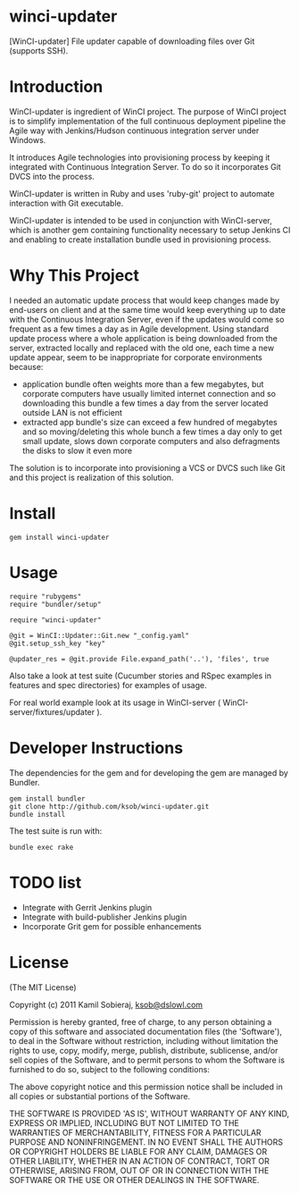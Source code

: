 winci-updater
======

[WinCI-updater] File updater capable of downloading files over Git (supports SSH).
	
Introduction
=======

WinCI-updater is ingredient of WinCI project.
The purpose of WinCI project is to simplify implementation of the full continuous deployment pipeline the Agile way with Jenkins/Hudson continuous integration server under Windows.

It introduces Agile technologies into provisioning process by keeping it integrated with Continuous Integration Server. To do so it incorporates Git DVCS into the process.

WinCI-updater is written in Ruby and uses 'ruby-git' project to automate interaction with Git executable.

WinCI-updater is intended to be used in conjunction with WinCI-server, which is another gem containing functionality necessary 
to setup Jenkins CI and enabling to create installation bundle used in provisioning process.

Why This Project
=======

I needed an automatic update process that would keep changes made by end-users on client and at the same time would keep everything up to date with the Continuous Integration Server, 
even if the updates would come so frequent as a few times a day as in Agile development. Using standard update process where a whole application is being downloaded 
from the server, extracted locally and replaced with the old one, each time a new update appear, seem to be inappropriate for corporate environments because:

  * application bundle often weights more than a few megabytes, but corporate computers have usually limited internet connection and so downloading this bundle a few times a day from the server located outside LAN is not efficient
  * extracted app bundle's size can exceed a few hundred of megabytes and so moving/deleting this whole bunch a few times a day only to get small update, slows down corporate computers and also defragments the disks to slow it even more

The solution is to incorporate into provisioning a VCS or DVCS such like Git and this project is realization of this solution.

Install
=======

    gem install winci-updater
	
Usage
=====

	require "rubygems"
	require "bundler/setup"

	require "winci-updater"

	@git = WinCI::Updater::Git.new "_config.yaml"
	@git.setup_ssh_key "key"

	@updater_res = @git.provide File.expand_path('..'), 'files', true

Also take a look at test suite (Cucumber stories and RSpec examples in features and spec directories) for examples of usage.

For real world example look at its usage in WinCI-server ( WinCI-server/fixtures/updater ).

Developer Instructions
======================

The dependencies for the gem and for developing the gem are managed by Bundler.

    gem install bundler
    git clone http://github.com/ksob/winci-updater.git
    bundle install

The test suite is run with:

    bundle exec rake

TODO list
=========

* Integrate with Gerrit Jenkins plugin
* Integrate with build-publisher Jenkins plugin
* Incorporate Grit gem for possible enhancements

License
=======

(The MIT License)

Copyright (c) 2011 Kamil Sobieraj, ksob@dslowl.com

Permission is hereby granted, free of charge, to any person obtaining
a copy of this software and associated documentation files (the
'Software'), to deal in the Software without restriction, including
without limitation the rights to use, copy, modify, merge, publish,
distribute, sublicense, and/or sell copies of the Software, and to
permit persons to whom the Software is furnished to do so, subject to
the following conditions:

The above copyright notice and this permission notice shall be
included in all copies or substantial portions of the Software.

THE SOFTWARE IS PROVIDED 'AS IS', WITHOUT WARRANTY OF ANY KIND,
EXPRESS OR IMPLIED, INCLUDING BUT NOT LIMITED TO THE WARRANTIES OF
MERCHANTABILITY, FITNESS FOR A PARTICULAR PURPOSE AND NONINFRINGEMENT.
IN NO EVENT SHALL THE AUTHORS OR COPYRIGHT HOLDERS BE LIABLE FOR ANY
CLAIM, DAMAGES OR OTHER LIABILITY, WHETHER IN AN ACTION OF CONTRACT,
TORT OR OTHERWISE, ARISING FROM, OUT OF OR IN CONNECTION WITH THE
SOFTWARE OR THE USE OR OTHER DEALINGS IN THE SOFTWARE.